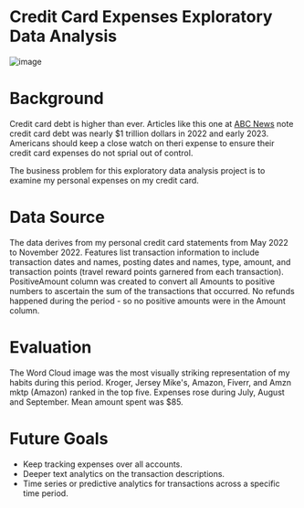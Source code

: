 # Credit Card Expenses Exploratory Data Analysis 

![image](https://user-images.githubusercontent.com/23224784/229172704-b2b0e6e9-c5c4-4224-9fc1-30ca4ca2747a.png)


# Background

Credit card debt is higher than ever. Articles like this one at <a href = "https://abcnews.go.com/Business/us-credit-card-debt-now-totals-1-trillion/story?id=97286223">ABC News</a> note credit card debt was nearly $1 trillion dollars in 2022 and early 2023. Americans should keep a close watch on theri expense to ensure their credit card expenses do not sprial out of control. 

The business problem for this exploratory data analysis project is to examine my personal expenses on my credit card.

# Data Source

The data derives from my personal credit card statements from May 2022 to November 2022. Features list transaction information to include transaction dates and names, posting dates and names, type, amount, and transaction points (travel reward points garnered from each transaction). PositiveAmount column was created to convert all Amounts to positive numbers to ascertain the sum of the transactions that occurred. No refunds happened during the period - so no positive amounts were in the Amount column.  

# Evaluation

The Word Cloud image was the most visually striking representation of my habits during this period. Kroger, Jersey Mike's, Amazon, Fiverr, and Amzn mktp (Amazon) ranked in the top five. Expenses rose during July, August and September. Mean amount spent was $85. 


# Future Goals

* Keep tracking expenses over all accounts. 
* Deeper text analytics on the transaction descriptions. 
* Time series or predictive analytics for transactions across a specific time period.  
